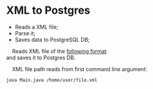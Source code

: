 # XML to Postgres

- Reads a XML file;
- Parse it;
- Saves data to PostgreSQL DB;

&nbsp;&nbsp;&nbsp;&nbsp;Reads XML file of the [following format](example.xml)  
and saves it to Postgres DB.

&nbsp;&nbsp;&nbsp;&nbsp;XML file path reads from first command line argument:  
```
java Main.java /home/user/file.xml
```

